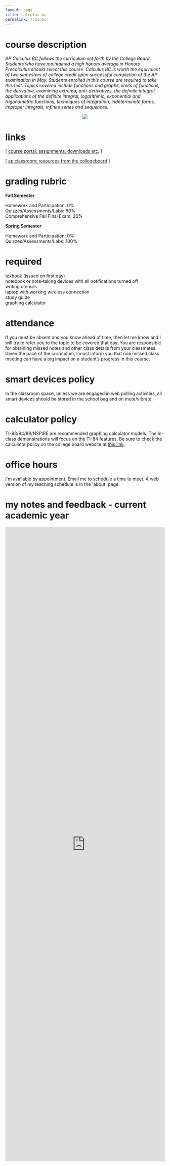 ```yaml
---
layout: page
title: calculus-bc
permalink: /calcbc/
---
```


# course description

<i>AP Calculus BC follows the curriculum set forth by the College Board. Students who have maintained a high honors average in Honors Precalculus should select this course. Calculus BC is worth the equivalent of two semesters of college credit upon successful completion of the AP examination in May. Students enrolled in this course are required to take this test. Topics covered include functions and graphs, limits of functions, the derivative, examining extrema, anti-derivatives, the definite integral, applications of the definite integral, logarithmic, exponential and trigonometric functions, techniques of integration, indeterminate forms, improper integrals, infinite series and sequences.  </i>

<p align="center"> <img src="/d-img/koch.png"></p>

# links

[ <a href="https://cushing.myschoolapp.com/" target="_blank">course portal: assignments, downloads etc.</a> ]

[ <a href="https://myap.collegeboard.org/login" target="_blank">ap classroom: resources from the collegeboard</a> ]

# grading rubric

<b>Fall Semester</b>

Homework and Participation: 0%<br>
Quizzes/Assessments/Labs: 80%<br>
Comprehensive Fall Final Exam: 20%

<b>Spring Semester</b>

Homework and Participation: 0%<br>
Quizzes/Assessments/Labs: 100%

# required

texbook (issued on first day) <br>
notebook or note-taking devices with all notifications turned off<br>
writing utensils <br>
laptop with working wireless connection <br>
study guide <br>
graphing calculator 

# attendance

If you must be absent and you know ahead of time, then let me know and I will try to refer you to the topic to be covered that day. You are responsible for obtaining missed notes and other class details from your classmates. Given the pace of the curriculum, I must inform you that one missed class meeting can have a big impact on a student’s progress in this course.

# smart devices policy

In the classroom space, unless we are engaged in web polling activities, all smart devices should be stored in the school bag and on mute/vibrate.

# calculator policy

TI-83/84/89/NSPIRE are recommended graphing calculator models. The in-class demonstrations will focus on the TI-84 features. Be sure to check the calculator policy on the college board website at <a href="https://apstudents.collegeboard.org/exam-policies-guidelines/calculator-policies" target="_blank">this link</a>.

# office hours

I'm available by appointment. Email me to schedule a time to meet. A web version of my teaching schedule is in the 'about' page.


# my notes and feedback - current academic year

<iframe width="100%" height="2000" style="border: none;" src="https://apteacher.github.io/d-ca-html/bc.html"></iframe>

